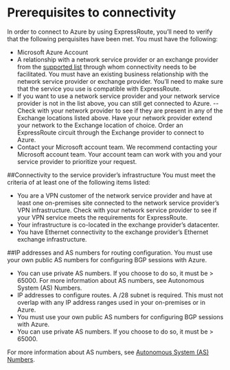 <tags 
   pageTitle="Prerequisites for ExpressRoute adoption"
   description="This page provides a list of requirements to be met before you can order an ExpressRoute circuit"
   services="expressroute"
   manager="adinah"
   editor="tysonn" />
<tags 
   ms.service="expressroute"
   ms.topic="article"
   ms.tgt_pltfrm="na"
   ms.date="2/21/2015"
   ms.author="cherylmc" />

# Prerequisites to connectivity 
In order to connect to Azure by using ExpressRoute, you’ll need to verify that the following perquisites have been met. You must have the following:

- Microsoft Azure Account
- A relationship with a network service provider or an exchange provider from the [supported list](../expressroute-locations) through whom connectivity needs to be facilitated. You must have an existing business relationship with the network service provider or exchange provider. You’ll need to make sure that the service you use is compatible with ExpressRoute. 
- If you want to use a network service provider and your network service provider is not in the list above, you can still get connected to Azure. 
-- Check with your network provider to see if they are present in any of the Exchange locations listed above.
    Have your network provider extend your network to the Exchange location of choice.
    Order an ExpressRoute circuit through the Exchange provider to connect to Azure.
- Contact your Microsoft account team. We recommend contacting your Microsoft account team. Your account team can work with you and your service provider to prioritize your request.

##Connectivity to the service provider’s infrastructure
You must meet the criteria of at least one of the following items listed:

- You are a VPN customer of the network service provider and have at least one on-premises site connected to the network service provider’s VPN infrastructure. Check with your network service provider to see if your VPN service meets the requirements for ExpressRoute.
- Your infrastructure is co-located in the exchange provider’s datacenter.
- You have Ethernet connectivity to the exchange provider’s Ethernet exchange infrastructure.

##IP addresses and AS numbers for routing configuration.
You must use your own public AS numbers for configuring BGP sessions with Azure.

- You can use private AS numbers. If you choose to do so, it must be > 65000. For more information about AS numbers, see Autonomous System (AS) Numbers.
- IP addresses to configure routes. A /28 subnet is required. This must not overlap with any IP address ranges used in your on-premises or in Azure.
- You must use your own public AS numbers for configuring BGP sessions with Azure.
- You can use private AS numbers. If you choose to do so, it must be > 65000. 

For more information about AS numbers, see [Autonomous System (AS) Numbers](http://www.iana.org/assignments/as-numbers/as-numbers.xhtml).
